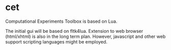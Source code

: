 # cet
Computational Experiments Toolbox is based on Lua.

The initial gui will be based on fltk4lua.
Extension to web browser (html/xhtml) is also in the long term plan.
However, javascript and other web support scripting languages might be employed.
